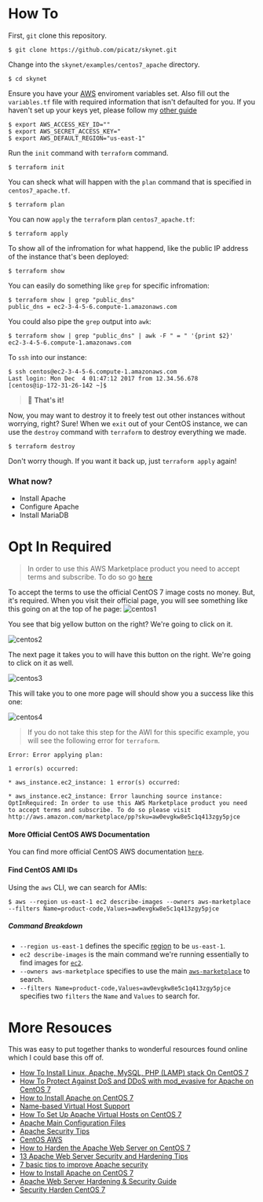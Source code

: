 # How To

First, `git` clone this repository.
```
$ git clone https://github.com/picatz/skynet.git
```

Change into the `skynet/examples/centos7_apache` directory.
```
$ cd skynet
```

Ensure you have your [AWS](https://aws.amazon.com/) enviroment variables set. Also fill out the `variables.tf` file with required information that isn't defaulted for you. If you haven't set up your keys yet, please follow my [other guide](https://github.com/picatz/skynet/blob/master/AWS_access_management.md)
```
$ export AWS_ACCESS_KEY_ID=""
$ export AWS_SECRET_ACCESS_KEY="
$ export AWS_DEFAULT_REGION="us-east-1"
```

Run the `init` command with `terraform` command.
```
$ terraform init
```

You can sheck what will happen with the `plan` command that is specified in `centos7_apache.tf`.
```
$ terraform plan
```

You can now `apply` the `terraform` plan `centos7_apache.tf`:
```
$ terraform apply
```

To show all of the infromation for what happend, like the public IP address of the instance that's been deployed:
```
$ terraform show
```

You can easily do something like `grep` for specific infromation:
```
$ terraform show | grep "public_dns"
public_dns = ec2-3-4-5-6.compute-1.amazonaws.com
```

You could also pipe the `grep` output into `awk`:
```
$ terraform show | grep "public_dns" | awk -F " = " '{print $2}'
ec2-3-4-5-6.compute-1.amazonaws.com
```

To `ssh` into our instance:
```
$ ssh centos@ec2-3-4-5-6.compute-1.amazonaws.com
Last login: Mon Dec  4 01:47:12 2017 from 12.34.56.678
[centos@ip-172-31-26-142 ~]$ 
```

> 🎉  **That's it!**

Now, you may want to destroy it to freely test out other instances without worrying, right? Sure! When we `exit` out of your CentOS instance, we can use the `destroy` command with `terraform` to destroy everything we made.

```
$ terraform destroy
```

Don't worry though. If you want it back up, just `terraform apply` again!

### What now?

* Install Apache
* Configure Apache
* Install MariaDB

# Opt In Required
> In order to use this AWS Marketplace product you need to accept terms and subscribe. To do so go [`here`](http://aws.amazon.com/marketplace/pp?sku=aw0evgkw8e5c1q413zgy5pjce)

To accept the terms to use the official CentOS 7 image costs no money. But, it's required. When you visit their official page, you will see something like this going on at the top of he page:
![centos1](https://i.imgur.com/ZbZRgiU.png)

You see that big yellow button on the right? We're going to click on it.

![centos2](https://i.imgur.com/nENRPEs.png)

The next page it takes you to will have this button on the right. We're going to click on it as well.

![centos3](https://i.imgur.com/no0v5w4.png)

This will take you to one more page will should show you a success like this one:

![centos4](https://i.imgur.com/2yDdhST.png)

> If you do not take this step for the AWI for this specific example, you will see the following error for `terraform`.

```
Error: Error applying plan:

1 error(s) occurred:

* aws_instance.ec2_instance: 1 error(s) occurred:

* aws_instance.ec2_instance: Error launching source instance: OptInRequired: In order to use this AWS Marketplace product you need to accept terms and subscribe. To do so please visit http://aws.amazon.com/marketplace/pp?sku=aw0evgkw8e5c1q413zgy5pjce
```

#### More Official CentOS AWS Documentation
You can find more official CentOS AWS documentation [`here`](https://wiki.centos.org/Cloud/AWS).

#### Find CentOS AMI IDs
Using the `aws` CLI, we can search for AMIs:
```
$ aws --region us-east-1 ec2 describe-images --owners aws-marketplace --filters Name=product-code,Values=aw0evgkw8e5c1q413zgy5pjce
```
##### Command Breakdown
* `--region us-east-1` defines the specific [region](https://docs.aws.amazon.com/general/latest/gr/rande.html) to be `us-east-1`.
* `ec2 describe-images` is the main command we're running essentially to find images for [`ec2`](https://docs.aws.amazon.com/cli/latest/reference/ec2/).
* `--owners aws-marketplace` specifies to use the main [`aws-marketplace`](https://aws.amazon.com/marketplace) to search.
* `--filters Name=product-code,Values=aw0evgkw8e5c1q413zgy5pjce` specifies two `filters` the `Name` and `Values` to search for.

# More Resouces

This was easy to put together thanks to wonderful resources found online which I could base this off of.
* [How To Install Linux, Apache, MySQL, PHP (LAMP) stack On CentOS 7](https://www.digitalocean.com/community/tutorials/how-to-install-linux-apache-mysql-php-lamp-stack-on-centos-7)
* [How To Protect Against DoS and DDoS with mod_evasive for Apache on CentOS 7](https://www.digitalocean.com/community/tutorials/how-to-protect-against-dos-and-ddos-with-mod_evasive-for-apache-on-centos-7#step-3-—-configuring-mod_evasive) 
* [How to Install Apache on CentOS 7](https://www.linode.com/docs/web-servers/apache/install-and-configure-apache-on-centos-7)
* [Name-based Virtual Host Support](https://httpd.apache.org/docs/2.2/vhosts/name-based.html)
* [How To Set Up Apache Virtual Hosts on CentOS 7](https://www.digitalocean.com/community/tutorials/how-to-set-up-apache-virtual-hosts-on-centos-7)
* [Apache Main Configuration Files](https://httpd.apache.org/docs/2.4/configuring.html)
* [Apache Security Tips](https://httpd.apache.org/docs/2.4/misc/security_tips.html)
* [CentOS AWS](https://wiki.centos.org/Cloud/AWS)
* [How to Harden the Apache Web Server on CentOS 7](https://devops.profitbricks.com/tutorials/how-to-harden-the-apache-web-server-on-centos-7/)
* [13 Apache Web Server Security and Hardening Tips](https://www.tecmint.com/apache-security-tips/)
* [7 basic tips to improve Apache security](https://www.rosehosting.com/blog/7-basic-tips-to-improve-apache-security/)
* [How to Install Apache on CentOS 7](https://www.liquidweb.com/kb/how-to-install-apache-on-centos-7/)
* [Apache Web Server Hardening & Security Guide](https://geekflare.com/apache-web-server-hardening-security/)
* [Security Harden CentOS 7](https://highon.coffee/blog/security-harden-centos-7/)

